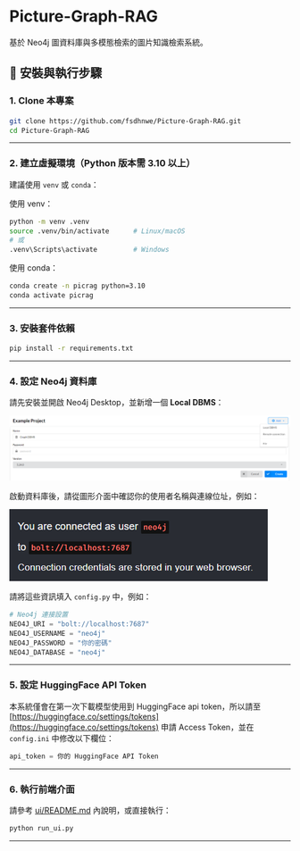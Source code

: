
# Picture-Graph-RAG

基於 Neo4j 圖資料庫與多模態檢索的圖片知識檢索系統。

## 🚀 安裝與執行步驟

### 1. Clone 本專案

```bash
git clone https://github.com/fsdhnwe/Picture-Graph-RAG.git
cd Picture-Graph-RAG
```

---

### 2. 建立虛擬環境（Python 版本需 3.10 以上）

建議使用 `venv` 或 `conda`：

使用 venv：
```bash
python -m venv .venv
source .venv/bin/activate      # Linux/macOS
# 或
.venv\Scripts\activate         # Windows
```

使用 conda：
```bash
conda create -n picrag python=3.10
conda activate picrag
```

---

### 3. 安裝套件依賴

```bash
pip install -r requirements.txt
```

---

### 4. 設定 Neo4j 資料庫

請先安裝並開啟 Neo4j Desktop，並新增一個 **Local DBMS**：

![建立 Local DBMS 並填寫密碼](./assets/neo4j_create_db.png)

啟動資料庫後，請從圖形介面中確認你的使用者名稱與連線位址，例如：

![連線資訊](./assets/neo4j_connection_info.png)

請將這些資訊填入 `config.py` 中，例如：

```python
# Neo4j 連接設置
NEO4J_URI = "bolt://localhost:7687"
NEO4J_USERNAME = "neo4j"
NEO4J_PASSWORD = "你的密碼"
NEO4J_DATABASE = "neo4j"
```

---

### 5. 設定 HuggingFace API Token

本系統僅會在第一次下載模型使用到 HuggingFace api token，所以請至 [https://huggingface.co/settings/tokens](https://huggingface.co/settings/tokens) 申請 Access Token，並在 `config.ini` 中修改以下欄位：

```python
api_token = 你的 HuggingFace API Token
```

---

### 6. 執行前端介面

請參考 [ui/README.md](./src/ui/README.md) 內說明，或直接執行：

```bash
python run_ui.py
```

---

